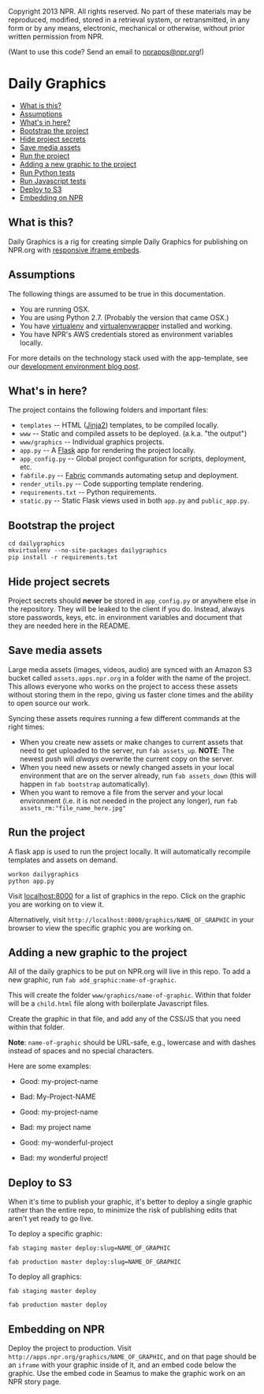 Copyright 2013 NPR.  All rights reserved.  No part of these materials may be reproduced, modified, stored in a retrieval system, or retransmitted, in any form or by any means, electronic, mechanical or otherwise, without prior written permission from NPR.

(Want to use this code? Send an email to nprapps@npr.org!)

Daily Graphics
========================

* [What is this?](#what-is-this)
* [Assumptions](#assumptions)
* [What's in here?](#whats-in-here)
* [Bootstrap the project](#bootstrap-the-project)
* [Hide project secrets](#hide-project-secrets)
* [Save media assets](#save-media-assets)
* [Run the project](#run-the-project)
* [Adding a new graphic to the project](#adding-a-new-graphic-to-the-project)
* [Run Python tests](#run-python-tests)
* [Run Javascript tests](#run-javascript-tests)
* [Deploy to S3](#deploy-to-s3)
* [Embedding on NPR](#embedding-on-npr)

What is this?
-------------

Daily Graphics is a rig for creating simple Daily Graphics for publishing on NPR.org with [responsive iframe embeds](https://github.com/nprapps/responsiveiframe).

Assumptions
-----------

The following things are assumed to be true in this documentation.

* You are running OSX.
* You are using Python 2.7. (Probably the version that came OSX.)
* You have [virtualenv](https://pypi.python.org/pypi/virtualenv) and [virtualenvwrapper](https://pypi.python.org/pypi/virtualenvwrapper) installed and working.
* You have NPR's AWS credentials stored as environment variables locally.

For more details on the technology stack used with the app-template, see our [development environment blog post](http://blog.apps.npr.org/2013/06/06/how-to-setup-a-developers-environment.html).

What's in here?
---------------

The project contains the following folders and important files:

* ``templates`` -- HTML ([Jinja2](http://jinja.pocoo.org/docs/)) templates, to be compiled locally.
* ``www`` -- Static and compiled assets to be deployed. (a.k.a. "the output")
* ``www/graphics`` -- Individual graphics projects.
* ``app.py`` -- A [Flask](http://flask.pocoo.org/) app for rendering the project locally.
* ``app_config.py`` -- Global project configuration for scripts, deployment, etc.
* ``fabfile.py`` -- [Fabric](http://docs.fabfile.org/en/latest/) commands automating setup and deployment.
* ``render_utils.py`` -- Code supporting template rendering.
* ``requirements.txt`` -- Python requirements.
* ``static.py`` -- Static Flask views used in both ``app.py`` and ``public_app.py``.

Bootstrap the project
---------------------

```
cd dailygraphics
mkvirtualenv --no-site-packages dailygraphics
pip install -r requirements.txt
```

Hide project secrets
--------------------

Project secrets should **never** be stored in ``app_config.py`` or anywhere else in the repository. They will be leaked to the client if you do. Instead, always store passwords, keys, etc. in environment variables and document that they are needed here in the README.

Save media assets
-----------------

Large media assets (images, videos, audio) are synced with an Amazon S3 bucket called ```assets.apps.npr.org``` in a folder with the name of the project. This allows everyone who works on the project to access these assets without storing them in the repo, giving us faster clone times and the ability to open source our work.

Syncing these assets requires running a few different commands at the right times:

* When you create new assets or make changes to current assets that need to get uploaded to the server, run ```fab assets_up```. **NOTE**: The newest push will *always* overwrite the current copy on the server.
* When you need new assets or newly changed assets in your local environment that are on the server already, run ```fab assets_down``` (this will happen in ```fab bootstrap``` automatically).
* When you want to remove a file from the server and your local environment (i.e. it is not needed in the project any longer), run ```fab assets_rm:"file_name_here.jpg"```

Run the project
---------------

A flask app is used to run the project locally. It will automatically recompile templates and assets on demand.

```
workon dailygraphics
python app.py
```

Visit [localhost:8000](http://localhost:8000) for a list of graphics in the repo. Click on the graphic you are working on to view it.

Alternatively, visit ```http://localhost:8000/graphics/NAME_OF_GRAPHIC``` in your browser to view the specific graphic you are working on.

Adding a new graphic to the project
-------------------------

All of the daily graphics to be put on NPR.org will live in this repo. To add a new graphic, run ```fab add_graphic:name-of-graphic```.

This will create the folder ```www/graphics/name-of-graphic```. Within that folder will be a ```child.html``` file along with boilerplate Javascript files.

Create the graphic in that file, and add any of the CSS/JS that you need within that folder.

**Note**: `name-of-graphic` should be URL-safe, e.g., lowercase and with dashes instead of spaces and no special characters.

Here are some examples:

* Good: my-project-name
* Bad: My-Project-NAME

* Good: my-project-name
* Bad: my project name

* Good: my-wonderful-project
* Bad: my wonderful project!

Deploy to S3
------------

When it's time to publish your graphic, it's better to deploy a single graphic rather than the entire repo, to minimize the risk of publishing edits that aren't yet ready to go live.

To deploy a specific graphic:

```
fab staging master deploy:slug=NAME_OF_GRAPHIC
```
```
fab production master deploy:slug=NAME_OF_GRAPHIC
```

To deploy all graphics:

```
fab staging master deploy
```
```
fab production master deploy
```

Embedding on NPR
----------------

Deploy the project to production. Visit ```http://apps.npr.org/graphics/NAME_OF_GRAPHIC```, and on that page should be an ```iframe``` with your graphic inside of it, and an embed code below the graphic. Use the embed code in Seamus to make the graphic work on an NPR story page.
